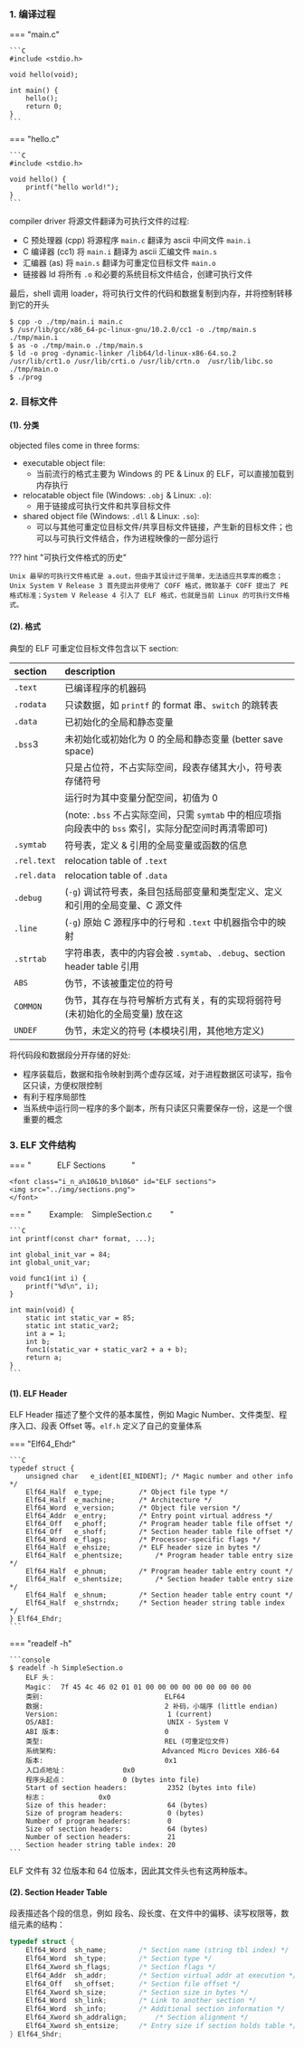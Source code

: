 ### 1. 编译过程

=== "main.c"

    ```C
    #include <stdio.h>

    void hello(void);

    int main() {
        hello();
        return 0;
    }
    ```

=== "hello.c"

    ```C
    #include <stdio.h>

    void hello() {
        printf("hello world!");
    }
    ```

compiler driver 将源文件翻译为可执行文件的过程:

-   C 预处理器 (cpp) 将源程序 `main.c` 翻译为 ascii 中间文件 `main.i`
-   C 编译器 (cc1) 将 `main.i` 翻译为 ascii 汇编文件 `main.s`
-   汇编器 (as) 将 `main.s` 翻译为可重定位目标文件 `main.o`
-   链接器 ld 将所有 `.o` 和必要的系统目标文件结合，创建可执行文件

最后，shell 调用 loader，将可执行文件的代码和数据复制到内存，并将控制转移到它的开头

```console
$ cpp -o ./tmp/main.i main.c
$ /usr/lib/gcc/x86_64-pc-linux-gnu/10.2.0/cc1 -o ./tmp/main.s ./tmp/main.i
$ as -o ./tmp/main.o ./tmp/main.s
$ ld -o prog -dynamic-linker /lib64/ld-linux-x86-64.so.2  /usr/lib/crt1.o /usr/lib/crti.o /usr/lib/crtn.o  /usr/lib/libc.so ./tmp/main.o
$ ./prog
```

### 2. 目标文件

#### (1). 分类

<font class="u_n">

objected files come in three forms:

-   executable object file:
    -   当前流行的格式主要为 Windows 的 PE & Linux 的 ELF，可以直接加载到内存执行
-   relocatable object file (Windows: `.obj` & Linux: `.o`):
    -   用于链接成可执行文件和共享目标文件
-   shared object file (Windows: `.dll` & Linux: `.so`):
    -   可以与其他可重定位目标文件/共享目标文件链接，产生新的目标文件；也可以与可执行文件结合，作为进程映像的一部分运行

</font>

??? hint "可执行文件格式的历史"

    Unix 最早的可执行文件格式是 a.out，但由于其设计过于简单，无法适应共享库的概念；Unix System V Release 3 首先提出并使用了 COFF 格式，微软基于 COFF 提出了 PE 格式标准；System V Release 4 引入了 ELF 格式，也就是当前 Linux 的可执行文件格式。

#### (2). 格式

典型的 ELF 可重定位目标文件包含以下 section:

<!-- prettier-ignore-start -->

<font class="t_a%0&0_b%10_h%3&0">

| section                | description                                                                                                       |
| :--------------------- | :---------------------------------------------------------------------------------------------------------------- |
| `.text`                | 已编译程序的机器码                                                                                                |
| `.rodata`              | 只读数据，如 `printf` 的 format 串、`switch` 的跳转表                                                             |
| `.data`                | 已初始化的全局和静态变量                                                                                          |
| `.bss`<rspan>3</rspan> | 未初始化或初始化为 0 的全局和静态变量 (better save space) <br>  |
| &emsp;                 | 只是占位符，不占实际空间，段表存储其大小，符号表存储符号                                                          |
| &emsp;                 | 运行时为其中变量分配空间，初值为 0                                                                                |
| &emsp;                 | (note: `.bss` 不占实际空间，只需 `symtab` 中的相应项指向段表中的 `bss` 索引，实际分配空间时再清零即可)
| `.symtab`              | 符号表，定义 & 引用的全局变量或函数的信息                                                                         |
| `.rel.text`            | relocation table of `.text`                                                                                       |
| `.rel.data`            | relocation table of `.data`                                                                                       |
| `.debug`               | (`-g`) 调试符号表，条目包括局部变量和类型定义、定义和引用的全局变量、C 源文件                                     |
| `.line`                | (`-g`) 原始 C 源程序中的行号和 `.text` 中机器指令中的映射                                                         |
| `.strtab`              | 字符串表，表中的内容会被 `.symtab`、`.debug`、section header table 引用                                           |
| `ABS`                  | 伪节，不该被重定位的符号                                                                                          |
| `COMMON `              | 伪节，其存在与符号解析方式有关，有的实现将弱符号 (未初始化的全局变量) 放在这                                      |
| `UNDEF`                | 伪节，未定义的符号 (本模块引用，其他地方定义)                                                                     |

</font>

<!-- prettier-ignore-end -->

将代码段和数据段分开存储的好处:

-   程序装载后，数据和指令映射到两个虚存区域，对于进程数据区可读写，指令区只读，方便权限控制
-   有利于程序局部性
-   当系统中运行同一程序的多个副本，所有只读区只需要保存一份，这是一个很重要的概念

### 3. ELF 文件结构

<!-- prettier-ignore-start -->

=== "&emsp;&emsp;&emsp; ELF Sections &emsp;&emsp;&emsp;"

    <font class="i_n_a%10&10_b%10&0" id="ELF sections">
    <img src="../img/sections.png">
    </font>

=== "&emsp;&emsp; Example: &ensp; SimpleSection.c &emsp;&emsp;"

    ```C
    int printf(const char* format, ...);

    int global_init_var = 84;
    int global_unit_var;

    void func1(int i) {
        printf("%d\n", i);
    }

    int main(void) {
        static int static_var = 85;
        static int static_var2;
        int a = 1;
        int b;
        func1(static_var + static_var2 + a + b);
        return a;
    }
    ```
<!-- prettier-ignore-end -->

#### (1). ELF Header

ELF Header 描述了整个文件的基本属性，例如 Magic Number、文件类型、程序入口、段表 Offset 等。`elf.h` 定义了自己的变量体系

=== "Elf64_Ehdr"

    ```C
    typedef struct {
        unsigned char	e_ident[EI_NIDENT];	/* Magic number and other info */
        Elf64_Half	e_type;			/* Object file type */
        Elf64_Half	e_machine;		/* Architecture */
        Elf64_Word	e_version;		/* Object file version */
        Elf64_Addr	e_entry;		/* Entry point virtual address */
        Elf64_Off	e_phoff;		/* Program header table file offset */
        Elf64_Off	e_shoff;		/* Section header table file offset */
        Elf64_Word	e_flags;		/* Processor-specific flags */
        Elf64_Half	e_ehsize;		/* ELF header size in bytes */
        Elf64_Half	e_phentsize;		/* Program header table entry size */
        Elf64_Half	e_phnum;		/* Program header table entry count */
        Elf64_Half	e_shentsize;		/* Section header table entry size */
        Elf64_Half	e_shnum;		/* Section header table entry count */
        Elf64_Half	e_shstrndx;		/* Section header string table index */
    } Elf64_Ehdr;
    ```

=== "readelf -h"

    ```console
    $ readelf -h SimpleSection.o
        ELF 头：
        Magic：  7f 45 4c 46 02 01 01 00 00 00 00 00 00 00 00 00
        类别:                              ELF64
        数据:                              2 补码，小端序 (little endian)
        Version:                           1 (current)
        OS/ABI:                            UNIX - System V
        ABI 版本:                          0
        类型:                              REL (可重定位文件)
        系统架构:                          Advanced Micro Devices X86-64
        版本:                              0x1
        入口点地址：              0x0
        程序头起点：              0 (bytes into file)
        Start of section headers:          2352 (bytes into file)
        标志：             0x0
        Size of this header:               64 (bytes)
        Size of program headers:           0 (bytes)
        Number of program headers:         0
        Size of section headers:           64 (bytes)
        Number of section headers:         21
        Section header string table index: 20
    ```

ELF 文件有 32 位版本和 64 位版本，因此其文件头也有这两种版本。

#### (2). Section Header Table

段表描述各个段的信息，例如 段名、段长度、在文件中的偏移、读写权限等，数组元素的结构：

```C
typedef struct {
    Elf64_Word	sh_name;		/* Section name (string tbl index) */
    Elf64_Word	sh_type;		/* Section type */
    Elf64_Xword	sh_flags;		/* Section flags */
    Elf64_Addr	sh_addr;		/* Section virtual addr at execution */
    Elf64_Off	sh_offset;		/* Section file offset */
    Elf64_Xword	sh_size;		/* Section size in bytes */
    Elf64_Word	sh_link;		/* Link to another section */
    Elf64_Word	sh_info;		/* Additional section information */
    Elf64_Xword	sh_addralign;		/* Section alignment */
    Elf64_Xword	sh_entsize;		/* Entry size if section holds table */
} Elf64_Shdr;
```
